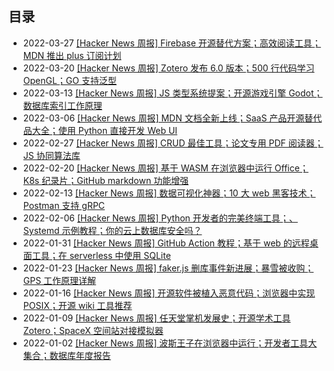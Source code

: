 ## 目录

- 2022-03-27 [[Hacker News 周报] Firebase 开源替代方案；高效阅读工具；MDN 推出 plus 订阅计划](./2022-03-Hacker-News.md) 
- 2022-03-20 [[Hacker News 周报] Zotero 发布 6.0 版本；500 行代码学习 OpenGL；GO 支持泛型](./2022-03-Hacker-News.md) 
- 2022-03-13 [[Hacker News 周报]  JS 类型系统提案；开源游戏引擎 Godot；数据库索引工作原理](./2022-03-Hacker-News.md) 
- 2022-03-06 [[Hacker News 周报]  MDN 文档全新上线；SaaS 产品开源替代品大全；使用 Python 直接开发 Web UI](./2022-03-Hacker-News.md) 
- 2022-02-27 [[Hacker News 周报] CRUD 最佳工具；论文专用 PDF 阅读器；JS 协同算法库](./2022-02-Hacker-News.md) 
- 2022-02-20 [[Hacker News 周报] 基于 WASM 在浏览器中运行 Office；K8s 纪录片；GitHub markdown 功能增强](./2022-02-Hacker-News.md) 
- 2022-02-13 [[Hacker News 周报] 数据可视化神器；10 大 web 黑客技术；Postman 支持 gRPC](./2022-02-Hacker-News.md) 
- 2022-02-06 [[Hacker News 周报] Python 开发者的完美终端工具；、Systemd 示例教程；你的云上数据库安全吗？](./2022-02-Hacker-News.md) 
- 2022-01-31 [[Hacker News 周报] GitHub Action 教程；基于 web 的远程桌面工具；在 serverless 中使用 SQLite](./2022-01-Hacker-News.md) 
- 2022-01-23 [[Hacker News 周报] faker.js 删库事件新进展；暴雪被收购；GPS 工作原理详解](./2022-01-Hacker-News.md) 
- 2022-01-16 [[Hacker News 周报] 开源软件被植入恶意代码；浏览器中实现 POSIX；开源 wiki 工具推荐](./2022-01-Hacker-News.md) 
- 2022-01-09 [[Hacker News 周报]  任天堂掌机发展史；开源学术工具 Zotero；SpaceX 空间站对接模拟器](./2022-01-Hacker-News.md) 
- 2022-01-02 [[Hacker News 周报] 波斯王子在浏览器中运行；开发者工具大集合；数据库年度报告](./2022-01-Hacker-News.md) 
